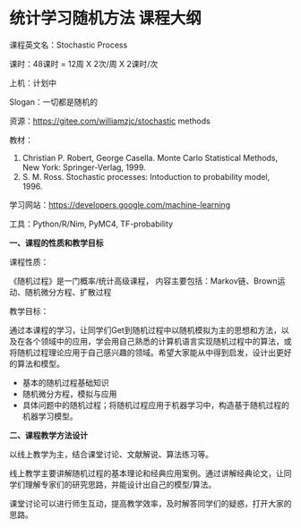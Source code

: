 # 统计学习随机方法 课程大纲

课程英文名：Stochastic Process

课时：48课时 = 12周 X 2次/周 X 2课时/次

上机：计划中

Slogan：一切都是随机的

资源：https://gitee.com/williamzjc/stochastic methods

教材：

1. Christian P. Robert, George Casella. Monte Carlo Statistical Methods, New York: Springer-Verlag, 1999.
2. S. M. Ross. Stochastic processes: Intoduction to probability model, 1996.

学习网站：https://developers.google.com/machine-learning

工具：Python/R/Nim, PyMC4, TF-probability

**一、课程的性质和教学目标**

课程性质：

《随机过程》是一门概率/统计高级课程， 内容主要包括：Markov链、Brown运动、随机微分方程、扩散过程

教学目标：

通过本课程的学习，让同学们Get到随机过程中以随机模拟为主的思想和方法，以及在各个领域中的应用，学会用自己熟悉的计算机语言实现随机过程中的算法，或将随机过程理论应用于自己感兴趣的领域。希望大家能从中得到启发，设计出更好的算法和模型。

- 基本的随机过程基础知识
- 随机微分方程，模拟与应用
- 具体问题中的随机过程；将随机过程应用于机器学习中，构造基于随机过程的机器学习模型。

 
**二、课程教学方法设计**

以线上教学为主，结合课堂讨论、文献解说、算法练习等。

线上教学主要讲解随机过程的基本理论和经典应用案例。通过讲解经典论文，让同学们理解专家们的研究思路，并能设计出自己的模型/算法。

课堂讨论可以进行师生互动，提高教学效率，及时解答同学们的疑惑，打开大家的思路。
